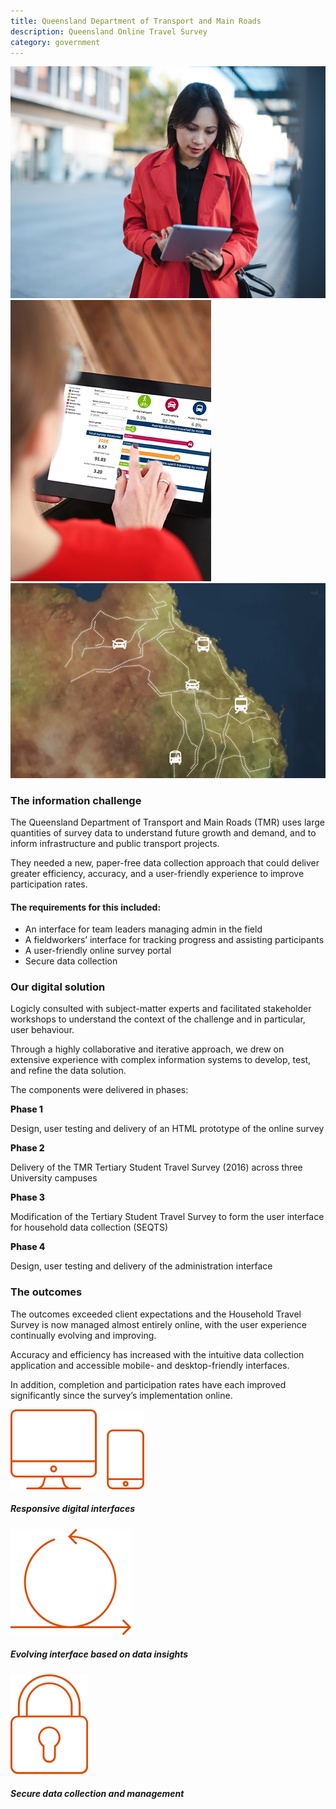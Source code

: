 ```yaml
---
title: Queensland Department of Transport and Main Roads
description: Queensland Online Travel Survey
category: government
---
```

<div class="grid grid-cols-12 gap-8">

<div class="col-span-12 project-images">
  <div class="grid grid-cols-12">
    <div class="col-span-12">
      <img src="/Projects/Images/5_Queensland_Department_of_Transport_and_Main_Roads/Queensland-Department-of-Transport-and-Main-Roads-woman-on-ipad.jpg" />
    </div>
    <div class="col-span-4">
      <img class="project-image-secondrow" src="/Projects/Images/5_Queensland_Department_of_Transport_and_Main_Roads/Queensland-Department-of-Transport-and-Main-Roads-ipad-screen.jpg" />
    </div>
    <div class="col-span-8">
      <img class="project-image-secondrow" src="/Projects/Images/5_Queensland_Department_of_Transport_and_Main_Roads/Queensland-Department-of-Transport-and-Main-Roads-map.jpg" />
    </div>
  </div>
</div>


<div class="col-span-12 lg:col-span-9 project-text lg:order-last">
<div>
<div class="project-text-h4">

### The information challenge
The Queensland Department of Transport and Main Roads (TMR) uses large quantities of survey data to understand future growth and demand, and to inform infrastructure and public transport projects.

They needed a new, paper-free data collection approach that could deliver greater efficiency, accuracy, and a user-friendly experience to improve participation rates.

#### The requirements for this included:
<div class="project-text-list">
  <ul>
    <li>An interface for team leaders managing admin in the field</li>
    <li>A fieldworkers’ interface for tracking progress and assisting participants</li>
    <li>A user-friendly online survey portal</li>
    <li>Secure data collection</li>
  </ul>
</div>

### Our digital solution
Logicly consulted with subject-matter experts and facilitated stakeholder workshops to understand the context of the challenge and in particular, user behaviour.

Through a highly collaborative and iterative approach, we drew on extensive experience with complex information systems to develop, test, and refine the data solution.

The components were delivered in phases:

<span style="font-weight:800">Phase 1</span>

Design, user testing and delivery of an HTML prototype of the online survey

<span style="font-weight:800">Phase 2</span>

Delivery of the TMR Tertiary Student Travel Survey (2016) across three University campuses

<span style="font-weight:800">Phase 3</span>

Modification of the Tertiary Student Travel Survey to form the user interface for household data collection (SEQTS)

<span style="font-weight:800">Phase 4</span>

Design, user testing and delivery of the administration interface


### The outcomes
The outcomes exceeded client expectations and the Household Travel Survey is now managed almost entirely online, with the user experience continually evolving and improving.

Accuracy and efficiency has increased with the intuitive data collection application and accessible mobile- and desktop-friendly interfaces.

In addition, completion and participation rates have each improved significantly since the survey’s implementation online.

</div>
</div>
</div>


<div class="col-span-12 lg:col-span-3 icons-sidebar">
<div>
<img src="/Projects/Icons/5_Queensland_Department_of_Transport_and_Main_Roads/Responsive_digital_interfaces.svg" />

##### Responsive digital interfaces
</div>

<div>
<img src="/Projects/Icons/5_Queensland_Department_of_Transport_and_Main_Roads/Evolving_interface_based_on_data_insights.svg" />

##### Evolving interface based on data insights
</div>

<div class="icons-sidebar-last">
<img src="/Projects/Icons/5_Queensland_Department_of_Transport_and_Main_Roads/Secure_data_collection_and_management.svg" />

##### Secure data collection and management
</div>
</div>

</div>
